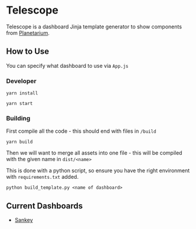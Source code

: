 # Telescope

Telescope is a dashboard Jinja template generator to show components from [Planetarium](https://github.com/shahcompbio/planetarium).

## How to Use

You can specify what dashboard to use via `App.js`

### Developer

```
yarn install
```

```
yarn start
```

### Building

First compile all the code - this should end with files in `/build`

```
yarn build
```

Then we will want to merge all assets into one file - this will be compiled with the given name in `dist/<name>`

This is done with a python script, so ensure you have the right environment with `requirements.txt` added.

```
python build_template.py <name of dashboard> 
```


## Current Dashboards

- [Sankey](https://github.com/shahcompbio/sankey_clone)
